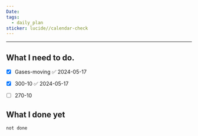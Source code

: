```yaml
---
Date: 
tags:
  - daily_plan
sticker: lucide//calendar-check
---
```

---
## What I need to do.

- [x] Gases-moving ✅ 2024-05-17
- [x] 300-10 ✅ 2024-05-17
- [ ] 270-10



## What I done yet
```tasks
not done
```
